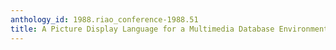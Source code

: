 ```yaml
---
anthology_id: 1988.riao_conference-1988.51
title: A Picture Display Language for a Multimedia Database Environment
---
```

